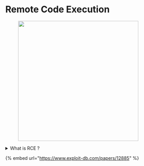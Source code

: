 # Remote Code Execution

<figure><img src="https://media1.giphy.com/media/3orifiiuxBpn9QNGmI/giphy.gif?cid=ecf05e47g2onuj8mriwxuy3196sjdgwva6zofjz73q5s7t3z&#x26;ep=v1_gifs_search&#x26;rid=giphy.gif&#x26;ct=g" alt="" width="375"><figcaption></figcaption></figure>

<details>

<summary>What is RCE ?</summary>

If an attacker **gains control** of a target computer through some sort of vulnerability, and they also gain the power to **execute commands on that remote computer** this process is called **Remote Code Execution (RCE)**

* It is one of the cyber-attacks where an attacker can remotely execute commands on someone’s computer
* It usually occurs due to malicious malware downloaded by the host and can happen regardless of the geographic location of the device.

**How is it possible ?**

_With RCE, hackers can edit or destroy important files, steal confidential data, perform DDoS (Distributed Denial of Service) attacks, and compromise the entire system._

**The attacks can be occurred due to:**

* _External user input unchecked_
* _Access control is poor_
* _Authentication measures are not properly done_
* _Buffer overflow._

</details>

{% embed url="https://www.exploit-db.com/papers/12885" %}
